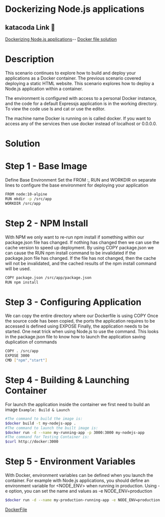 # Dockerizing Node.js applications

## katacoda Link 🥋

[Dockerizing Node.js applications](https://www.katacoda.com/courses/docker/3)--
[Docker file solution](./nodejs.dockerfile)

# Description

This scenario continues to explore how to build and deploy your applications as a Docker container. The previous scenario covered deploying a static HTML website. This scenario explores how to deploy a Node.js application within a container.

The environment is configured with access to a personal Docker instance, and the code for a default Expressjs application is in the working directory. To view the code use ls and cat <filename> or use the editor.

The machine name Docker is running on is called docker. If you want to access any of the services then use docker instead of localhost or 0.0.0.0.

# Solution

# Step 1 - Base Image

Define Base Environment
Set the FROM <image>:<tag>, RUN <command> and WORKDIR <directory> on separate lines to configure the base environment for deploying your application

```sh
FROM node:10-alpine
RUN mkdir -p /src/app
WORKDIR /src/app
```

# Step 2 - NPM Install

With NPM we only want to re-run npm install if something within our package.json file has changed. If nothing has changed then we can use the cache version to speed up deployment. By using COPY package.json <dest> we can cause the RUN npm install command to be invalidated if the package.json file has changed. If the file has not changed, then the cache will not be invalidated, and the cached results of the npm install command will be used.

```sh
COPY package.json /src/app/package.json
RUN npm install
```

# Step 3 - Configuring Application

We can copy the entire directory where our Dockerfile is using COPY <dest dir>
Once the source code has been copied, the ports the application requires to be accessed is defined using EXPOSE <port>
Finally, the application needs to be started. One neat trick when using Node.js to use the <npm start> command. This looks in the
package.json file to know how to launch the application saving duplication of commands

```sh
COPY . /src/app
EXPOSE 3000
CMD ["npm","start"]
```

# Step 4 - Building & Launching Container

For launch the application inside the container we first need to build an image
`Example: Build & Launch`

```sh
#The command to build the image is:
$docker build -t my-nodejs-app .
#The command to launch the built image is:
$docker run -d --name my-running-app -p 3000:3000 my-nodejs-app
#The command for Testing Container is:
$curl http://docker:3000
```

# Step 5 - Environment Variables

With Docker, environment variables can be defined when you launch the container. For example with Node.js applications,
you should define an environment variable for <NODE_ENV> when running in production.
Using -e option, you can set the name and values as -e NODE_ENV=production

```sh
$docker run -d --name my-production-running-app -e NODE_ENV=production -p 3000:3000 my-nodejs-app
```

[DockerFile](nodejs.dockerfile)
